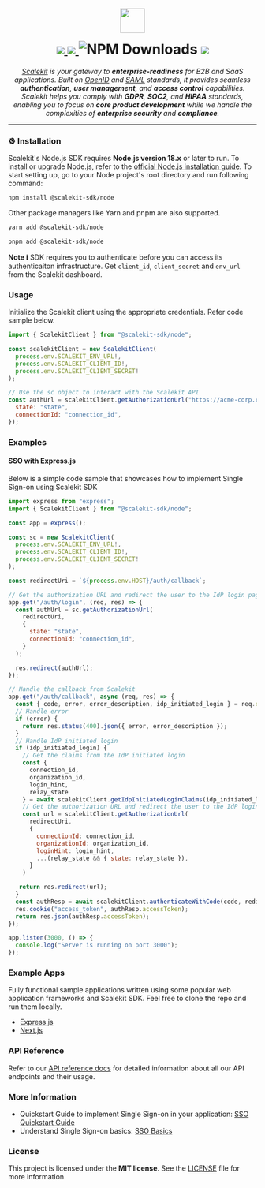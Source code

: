 <h1 align="center">
  <a href="https://scalekit.com" target="_blank" rel="noopener noreferrer">
    <picture >
      <img src="https://cdn.scalekit.cloud/v1/scalekit-logo-dark.svg" height="50" style="padding: 1rem;">
    </picture>
  </a>
  <br/>
    <a href="https://www.npmjs.com/package/@scalekit-sdk/node">
    <img src="https://img.shields.io/npm/v/@scalekit-sdk/node.svg?color=a173ff&style=for-the-badge">
  </a>
  <a href="https://www.scalekit.com/?intent=earlyaccess&utm_source=docs">
  <img src="https://img.shields.io/badge/Get_Early_Access-4f5eff?style=for-the-badge&labelColor=a173ff&color=a173ff">
  </a>
  <a>
    <img alt="NPM Downloads" src="https://img.shields.io/npm/dm/%40scalekit-sdk%2Fnode?style=for-the-badge&color=a173ff">
  </a>
    <a href="https://docs.scalekit.com">
    <img src="https://img.shields.io/badge/%F0%9F%92%A1%20-docs-a173ff.svg?style=for-the-badge">
  </a>
</h1>

<p align="center">
  <em><a href="https://scalekit.com">Scalekit</a> is your gateway to <b>enterprise-readiness</b> for B2B and SaaS applications. Built on <a href="https://openid.net/">OpenID</a> and <a href="https://en.wikipedia.org/wiki/SAML_2.0">SAML</a> standards, it provides seamless <b>authentication</b>, <b>user management</b>, and <b>access control</b> capabilities. Scalekit helps you comply with <b>GDPR</b>, <b>SOC2</b>, and <b>HIPAA</b> standards, enabling you to focus on <b>core product development</b> while we handle the complexities of <b>enterprise security</b> and <b>compliance</b>.</em>
</p>

---

### ⚙️ Installation

Scalekit's Node.js SDK requires **Node.js version 18.x** or later to run. To install or upgrade Node.js, refer to the [official Node.js installation guide](https://nodejs.org/en/download). To start setting up, go to your Node project's root directory and run following command:

```sh
npm install @scalekit-sdk/node
```

Other package managers like Yarn and pnpm are also supported.

```sh
yarn add @scalekit-sdk/node
```

```sh
pnpm add @scalekit-sdk/node
```

**Note ℹ️**
SDK requires you to authenticate before you can access its authenticaiton infrastructure. Get `client_id`, `client_secret` and `env_url` from the Scalekit dashboard.

### Usage

Initialize the Scalekit client using the appropriate credentials. Refer code sample below.

```javascript
import { ScalekitClient } from "@scalekit-sdk/node";

const scalekitClient = new ScalekitClient(
  process.env.SCALEKIT_ENV_URL!,
  process.env.SCALEKIT_CLIENT_ID!,
  process.env.SCALEKIT_CLIENT_SECRET!
);

// Use the sc object to interact with the Scalekit API
const authUrl = scalekitClient.getAuthorizationUrl("https://acme-corp.com/redirect-uri", {
  state: "state",
  connectionId: "connection_id",
});

```

### Examples

#### SSO with Express.js

Below is a simple code sample that showcases how to implement Single Sign-on using Scalekit SDK

```javascript
import express from "express";
import { ScalekitClient } from "@scalekit-sdk/node";

const app = express();

const sc = new ScalekitClient(
  process.env.SCALEKIT_ENV_URL!,
  process.env.SCALEKIT_CLIENT_ID!,
  process.env.SCALEKIT_CLIENT_SECRET!
);

const redirectUri = `${process.env.HOST}/auth/callback`;

// Get the authorization URL and redirect the user to the IdP login page
app.get("/auth/login", (req, res) => {
  const authUrl = sc.getAuthorizationUrl(
    redirectUri,
    {
      state: "state",
      connectionId: "connection_id",
    }
  );

  res.redirect(authUrl);
});

// Handle the callback from Scalekit
app.get("/auth/callback", async (req, res) => {
  const { code, error, error_description, idp_initiated_login } = req.query;
  // Handle error
  if (error) {
    return res.status(400).json({ error, error_description });
  }
  // Handle IdP initiated login
  if (idp_initiated_login) {
    // Get the claims from the IdP initiated login
    const { 
      connection_id, 
      organization_id, 
      login_hint, 
      relay_state 
    } = await scalekitClient.getIdpInitiatedLoginClaims(idp_initiated_login as string);
    // Get the authorization URL and redirect the user to the IdP login page
    const url = scalekitClient.getAuthorizationUrl(
      redirectUri,
      {
        connectionId: connection_id,
        organizationId: organization_id,
        loginHint: login_hint,
        ...(relay_state && { state: relay_state }),
      }
    )

   return res.redirect(url);
  }
  const authResp = await scalekitClient.authenticateWithCode(code, redirectUri);
  res.cookie("access_token", authResp.accessToken);
  return res.json(authResp.accessToken);
});

app.listen(3000, () => {
  console.log("Server is running on port 3000");
});
```

### Example Apps

Fully functional sample applications written using some popular web application frameworks and Scalekit SDK. Feel free to clone the repo and run them locally.

- [Express.js](https://github.com/scalekit-inc/scalekit-express-example.git)
- [Next.js](https://github.com/scalekit-inc/scalekit-nextjs-example.git)

### API Reference

Refer to our [API reference docs](https://docs.scalekit.com/apis) for detailed information about all our API endpoints and their usage.

### More Information

- Quickstart Guide to implement Single Sign-on in your application: [SSO Quickstart Guide](https://docs.scalekit.com)
- Understand Single Sign-on basics: [SSO Basics](https://docs.scalekit.com/best-practices/single-sign-on)

### License

This project is licensed under the **MIT license**.
See the [LICENSE](LICENSE) file for more information.
